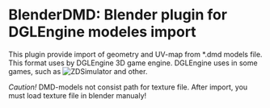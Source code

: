 # BlenderDMD: Blender plugin for DGLEngine modeles import

This plugin provide import of geometry and UV-map from *.dmd models file. This format uses by DGLEngine 3D game engine. DGLEngine uses in some games, such as ![ZDSimulator](https://zdsimulator.com.ua/) and other.

*Caution!* DMD-models not consist path for texture file. After import, you must load texture file in blender manualy!

[](https://habrastorage.org/webt/hn/xu/mc/hnxumcke59ojrsveljuwnfwf5xi.png)


